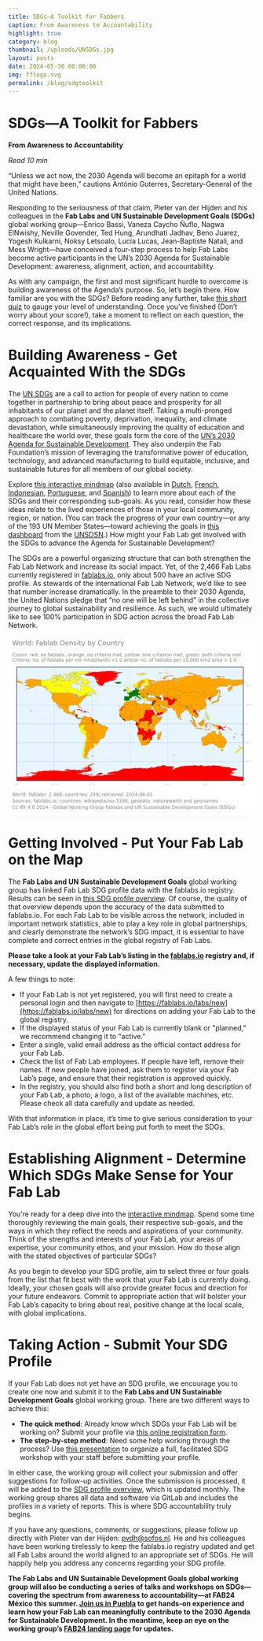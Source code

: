 ```yaml
---
title: SDGs—A Toolkit for Fabbers
caption: From Awareness to Accountability
highlight: true
category: blog
thumbnail: /uploads/UNSDGs.jpg
layout: posts
date: 2024-05-30 00:00:00
img: fflogo.svg
permalink: /blog/sdgtoolkit
---
```


# SDGs—A Toolkit for Fabbers

**From Awareness to Accountability**

*Read 10 min*

“Unless we act now, the 2030 Agenda will become an epitaph for a world that might have been,” cautions António Guterres, Secretary-General of the United Nations. 

Responding to the seriousness of that claim, Pieter van der Hijden and his colleagues in the **Fab Labs and UN Sustainable Development Goals (SDGs)** global working group—Enrico Bassi, Vaneza Caycho Ñuflo, Nagwa ElNwishy, Neville Govender, Ted Hung, Arundhati Jadhav, Beno Juarez, Yogesh Kulkarni, Noksy Letsoalo, Lucía Lucas, Jean-Baptiste Natali, and Mess Wright—have conceived a four-step process to help Fab Labs become active participants in the UN’s 2030 Agenda for Sustainable Development: awareness, alignment, action, and accountability. 

As with any campaign, the first and most significant hurdle to overcome is building awareness of the Agenda’s purpose. So, let’s begin there. How familiar are you with the SDGs? Before reading any further, take [this short quiz](https://docs.google.com/forms/d/e/1FAIpQLScQ1QHtzVFfoo_2TIsyqXDw3Y6bQ4REUFho8sLza0vc7cfpEQ/viewform?usp=sf_link) to gauge your level of understanding. Once you’ve finished (Don’t worry about your score!), take a moment to reflect on each question, the correct response, and its implications.

# Building Awareness - Get Acquainted With the SDGs

The [UN SDGs](https://sdgs.un.org/goals) are a call to action for people of every nation to come together in partnership to bring about peace and prosperity for all inhabitants of our planet and the planet itself. Taking a multi-pronged approach to combating poverty, deprivation, inequality, and climate devastation, while simultaneously improving the quality of education and healthcare the world over, these goals form the core of the [UN’s 2030 Agenda for Sustainable Development](https://www.un.org/sustainabledevelopment/development-agenda/). They also underpin the Fab Foundation’s mission of leveraging the transformative power of education, technology, and advanced manufacturing to build equitable, inclusive, and sustainable futures for all members of our global society. 

Explore [this interactive mindmap](https://share.mindmanager.com/#publish/HqlzlZm6MPiykyxnbEP0hQZuQagwKaVysHBheJbH) (also available in [Dutch](https://share.mindmanager.com/#publish/72_8wEbbKEsdRyyoZ5dyGbzqXcJU2KlaaBzSIodO), [French](https://share.mindmanager.com/#publish/7FsJoWGf-9u3ULXVxkISOI6F_m_gr1ug9d09xvBv), [Indonesian](https://share.mindmanager.com/#publish/P6jxrsCgYxY7WSg3sNyW_SHNNUhTZZs9CrUH3aUj), [Portuguese](https://share.mindmanager.com/#publish/5mUufwRfugj--t5UPkwJnIaywIQWPPfjwEtvNYpf), and [Spanish](https://share.mindmanager.com/#publish/j32RIl3gIMwanKcPNVATthXGvnFrYs4uFD6_7FL9)) to learn more about each of the SDGs and their corresponding sub-goals. As you read, consider how these ideas relate to the lived experiences of those in your local community, region, or nation. (You can track the progress of your own country—or any of the 193 UN Member States—toward achieving the goals in [this dashboard](https://dashboards.sdgindex.org/profiles) from the [UNSDSN](https://sdsnportugal.pt/).) How might your Fab Lab get involved with the SDGs to advance the Agenda for Sustainable Development?

The SDGs are a powerful organizing structure that can both strengthen the Fab Lab Network and increase its social impact. Yet, of the 2,466 Fab Labs currently registered in [fablabs.io](http://fablabs.io), only about 500 have an active SDG profile. As stewards of the international Fab Lab Network, we’d like to see that number increase dramatically. In the preamble to their 2030 Agenda, the United Nations pledge that “no one will be left behind” in the collective journey to global sustainability and resilience. As such, we would ultimately like to see 100% participation in SDG action across the broad Fab Lab Network.

![Map - Global Fab Lab Density](/uploads/world-geo-woROYG.png "Map - Global Fab Lab Density")

# Getting Involved - Put Your Fab Lab on the Map

The **Fab Labs and UN Sustainable Development Goals** global working group has linked Fab Lab SDG profile data with the fablabs.io registry. Results can be seen in [this SDG profile overview](https://bit.ly/fablist-sdgs). Of course, the quality of that overview depends upon the accuracy of the data submitted to fablabs.io. For each Fab Lab to be visible across the network, included in important network statistics, able to play a key role in global partnerships, and clearly demonstrate the network’s SDG impact, it is essential to have complete and correct entries in the global registry of Fab Labs.


**Please take a look at your Fab Lab’s listing in the [fablabs.io](http://fablabs.io/) registry and, if necessary, update the displayed information.**

A few things to note:
- If your Fab Lab is not yet registered, you will first need to create a personal login and then navigate to [https://fablabs.io/labs/new](https://fablabs.io/labs/new) for directions on adding your Fab Lab to the global registry.
- If the displayed status of your Fab Lab is currently blank or "planned," we recommend changing it to "active."
- Enter a single, valid email address as the official contact address for your Fab Lab.
- Check the list of Fab Lab employees. If people have left, remove their names. If new people have joined, ask them to register via your Fab Lab’s page, and ensure that their registration is approved quickly.
- In the registry, you should also find both a short and long description of your Fab Lab, a photo, a logo, a list of the available machines, etc. Please check all data carefully and update as needed.

With that information in place, it’s time to give serious consideration to your Fab Lab’s role in the global effort being put forth to meet the SDGs.

# Establishing Alignment - Determine Which SDGs Make Sense for Your Fab Lab

You’re ready for a deep dive into the [interactive mindmap](https://share.mindmanager.com/#publish/HqlzlZm6MPiykyxnbEP0hQZuQagwKaVysHBheJbH). Spend some time thoroughly reviewing the main goals, their respective sub-goals, and the ways in which they reflect the needs and aspirations of your community. Think of the strengths and interests of your Fab Lab, your areas of expertise, your community ethos, and your mission. How do those align with the stated objectives of particular SDGs? 

As you begin to develop your SDG profile, aim to select three or four goals from the list that fit best with the work that your Fab Lab is currently doing. Ideally, your chosen goals will also provide greater focus and direction for your future endeavors. Commit to appropriate action that will bolster your Fab Lab’s capacity to bring about real, positive change at the local scale, with global implications.

# Taking Action - Submit Your SDG Profile

If your Fab Lab does not yet have an SDG profile, we encourage you to create one now and submit it to the **Fab Labs and UN Sustainable Development Goals** global working group. There are two different ways to achieve this:  
- **The quick method**: Already know which SDGs your Fab Lab will be working on? Submit your profile via [this online registration form](https://docs.google.com/forms/d/e/1FAIpQLSdp82U1NhvgEPVW8WjS87iVYU2mXMqm6wNrG99uoMTI5M3MAw/viewform).
- **The step-by-step method**: Need some help working through the process? Use [this presentation](https://www.slideshare.net/slideshow/how-to-align-your-fab-lab-makerspace-with-the-un-sustainable-development-goals-sdgs-manual-for-the-fab-lab-manager-pieter-van-der-hijden-et-al/109228604) to organize a full, facilitated SDG workshop with your staff before submitting your profile.

In either case, the working group will collect your submission and offer suggestions for follow-up activities. Once the submission is processed, it will be added to the [SDG profile overview](https://bit.ly/fablist-sdgs), which is updated monthly. The working group shares all data and software via GitLab and includes the profiles in a variety of reports. This is where SDG accountability truly begins.

If you have any questions, comments, or suggestions, please follow up directly with Pieter van der Hijden: [pvdh@sofos.nl](pvdh@sofos.nl). He and his colleagues have been working tirelessly to keep the fablabs.io registry updated and get all Fab Labs around the world aligned to an appropriate set of SDGs. He will happily help you address any concerns regarding your SDG profile.

**The Fab Labs and UN Sustainable Development Goals global working group will also be conducting a series of talks and workshops on SDGs—covering the spectrum from awareness to accountability—at FAB24 México this summer. [Join us in Puebla](https://fab24.fabevent.org/) to get hands-on experience and learn how your Fab Lab can meaningfully contribute to the 2030 Agenda for Sustainable Development. In the meantime, keep an eye on the working group’s [FAB24 landing page](https://share.mindmanager.com/#publish/QoGON2-MIN-O45llOuQZ6TuuOEu4b54ZxyBqR-1G) for updates.** 
